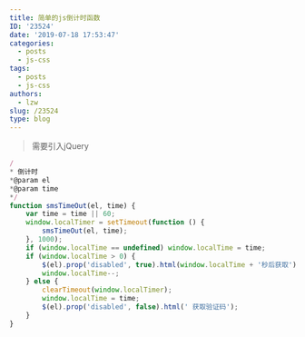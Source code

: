 ```yaml
---
title: 简单的js倒计时函数
ID: '23524'
date: '2019-07-18 17:53:47'
categories:
  - posts
  - js-css
tags:
  - posts
  - js-css
authors:
  - lzw
slug: /23524
type: blog
---
```


<!--truncate-->

> 需要引入jQuery

``` js 
/
* 倒计时
*@param el
*@param time
*/
function smsTimeOut(el, time) {
    var time = time || 60;
    window.localTimer = setTimeout(function () {
        smsTimeOut(el, time);
    }, 1000);
    if (window.localTime == undefined) window.localTime = time;
    if (window.localTime > 0) {
        $(el).prop('disabled', true).html(window.localTime + '秒后获取')
        window.localTime--;
    } else {
        clearTimeout(window.localTimer);
        window.localTime = time;
        $(el).prop('disabled', false).html(' 获取验证码');
    }
}
```
 
 
 
 
 
 
 
 
 
 
 
 
 
 
 
 
 
 
 
 
 
 
 
 
 

